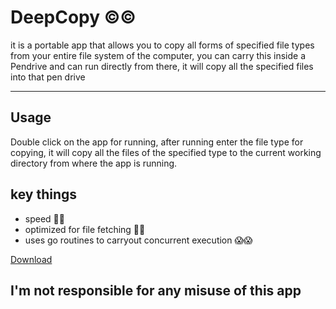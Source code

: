 # DeepCopy ©️©️
it is a portable app that allows you to copy all forms of specified file types from your entire file system of the computer, you can carry this inside a Pendrive and can run directly from there, it will copy all the specified files into that pen drive
<hr/>

## Usage

 Double click on the app for running, after running enter the file type for copying, it will copy all the files of the specified type to the current working directory from where the app is running.
 
 
## key things
-  speed 🚄🚄
-  optimized for file fetching 🚀🚀
-  uses go routines to carryout concurrent execution  😱😱

[Download ](https://github.com/HEGADE/Deepcopy/blob/main/Deepcopy.exe)

## I'm not responsible for any misuse of this app
